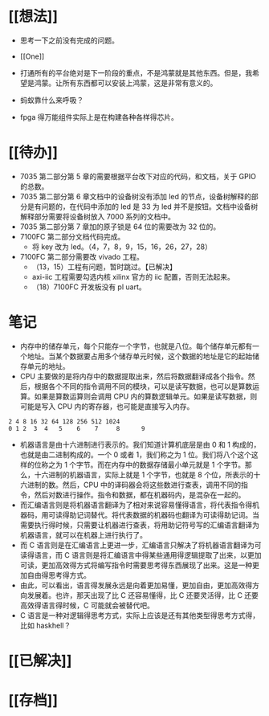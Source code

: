 # [[想法]]
- 思考一下之前没有完成的问题。
- [[One]]

- 打通所有的平台绝对是下一阶段的重点，不是鸿蒙就是其他东西。但是，我希望是鸿蒙。让所有东西都可以安装上鸿蒙，这是非常有意义的。
- 蚂蚁靠什么来呼吸？
- fpga 得万能组件实际上是在构建各种各样得芯片。
# [[待办]]
- 7035 第二部分第 5 章的需要根据平台改下对应的代码，和文档，关于 GPIO 的总数。
- 7035 第二部分第 6 章文档中的设备树没有添加 led 的节点，设备树解释的部分是有问题的，在代码中添加的 led 是 33 为 led 并不是按钮。文档中设备树解释部分需要将设备树放入 7000 系列的文档中。
- 7035 第二部分第 7 章加的原子锁是 64 位的需要改为 32 位的。
- 7100FC 第二部分文档代码完成。
	- 将 key 改为 led。（4，7，8，9，15，16，26，27，28）
- 7100FC 第二部分需要改 vivado 工程。
	- （13，15）工程有问题，暂时跳过。【已解决】
	- axi-iic 工程需要勾选内核 xilinx 官方的 iic 配置，否则无法起来。
	- （18）7100FC 开发板没有 pl uart。

# 笔记
- 内存中的储存单元，每个只能存一个字节，也就是八位。每个储存单元都有一个地址。当某个数据要占用多个储存单元时候，这个数据的地址是它的起始储存单元的地址。
- CPU 主要做的是将内存中的数据提取出来，然后将数据翻译成各个指令。然后，根据各个不同的指令调用不同的模块，可以是读写数据，也可以是算数运算。如果是算数运算则会调用 CPU 内的算数逻辑单元。如果是读写数据，则可能是写入 CPU 内的寄存器，也可能是直接写入内存。
``` 
2 4 8 16 32 64 128 256 512 1024
0 1 2  3  4   5    6    7     8      9 
```
- 机器语言是由十六进制进行表示的。我们知道计算机底层是由 0 和 1 构成的，也就是由二进制构成的。一个 0 或者 1，我们称之为 1 位。我们将八个这个这样的位称之为 1 个字节。而在内存中的数据存储最小单元就是 1 个字节。那么，十六进制的机器语言，实际上就是 1 个字节，也就是 8 个位，所表示的十六进制的数。然后，CPU 中的译码器会将这些数进行查表，调用不同的指令，然后对数进行操作。指令和数据，都在机器码内，是混杂在一起的。
- 而汇编语言则是将机器语言翻译为了相对来说容易懂得语言，将代表指令得机器码，用可读得助记词替代。将代表数据的机器码也翻译为可读得助记词。当需要执行得时候，只需要让机器进行查表，将用助记符号写的汇编语言翻译为机器语言，就可以在机器上进行执行了。
- 而 C 语言则是在汇编语言上更进一步，汇编语言只解决了将机器语言翻译为可读得语言，而 C 语言则是将汇编语言中得某些通用得逻辑提取了出来，以更加可读，更加高效得方式将编写指令时需要思考得东西展现了出来。这是一种更加自由得思考得方式。
- 由此，可以看出，语言得发展永远是向着更加易懂，更加自由，更加高效得方向发展着。也许，那天出现了比 C 还容易懂得，比 C 还要灵活得，比 C 还要高效得语言得时候，C 可能就会被替代吧。
- C 语言是一种对逻辑得思考方式，实际上应该是还有其他类型得思考方式得，比如 haskhell？
# [[已解决]]

# [[存档]]